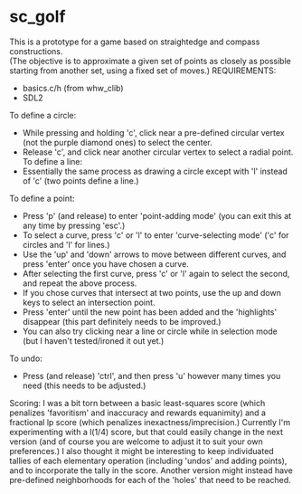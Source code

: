 # sc_golf
This is a prototype for a game based on straightedge and compass constructions.  
(The objective is to approximate a given set of points as closely as possible starting from another set, using a fixed set of moves.)
REQUIREMENTS:
- basics.c/h (from whw_clib)
- SDL2

To define a circle:
  - While pressing and holding 'c', click near a pre-defined circular vertex (not the purple diamond ones) to select the center.
  - Release 'c', and click near another circular vertex to select a radial point.
To define a line:
  - Essentially the same process as drawing a circle except with 'l' instead of 'c' (two points define a line.)

To define a point:
- Press 'p' (and release) to enter 'point-adding mode' (you can exit this at any time by pressing 'esc'.)
- To select a curve, press 'c' or 'l' to enter 'curve-selecting mode' ('c' for circles and 'l' for lines.)
- Use the 'up' and 'down' arrows to move between different curves, and press 'enter' once you have chosen a curve.
- After selecting the first curve, press 'c' or 'l' again to select the second, and repeat the above process.
- If you chose curves that intersect at two points, use the up and down keys to select an intersection point.
- Press 'enter' until the new point has been added and the 'highlights' disappear (this part definitely needs to be improved.)
- You can also try clicking near a line or circle while in selection mode (but I haven't tested/ironed it out yet.)

To undo:
- Press (and release) 'ctrl', and then press 'u' however many times you need (this needs to be adjusted.)

Scoring: 
I was a bit torn between a basic least-squares score (which penalizes 'favoritism' and inaccuracy and rewards equanimity) and a 
fractional lp score (which penalizes inexactness/imprecision.) Currently I'm experimenting with a l(1/4) score, but that could 
easily change in the next version (and of course you are welcome to adjust it to suit your own preferences.) 
I also thought it might be interesting to keep individuated tallies of each elementary operation (including 'undos' and
adding points), and to incorporate the tally in the score. Another version might instead have pre-defined neighborhoods for 
each of the 'holes' that need to be reached.
